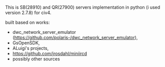 This is SB(28910) and QR(27900) servers implementation in python (i used version 2.7.8) for civ4.

built based on works:
- dwc_network_server_emulator (https://github.com/polaris-/dwc_network_server_emulator),
- GsOpenSDK,
- ALuigi's projects,
- https://github.com/jrosdahl/miniircd
- possibly other sources
